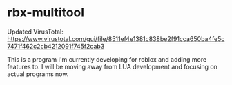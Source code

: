 # rbx-multitool

Updated VirusTotal: https://www.virustotal.com/gui/file/8511ef4e1381c838be2f91cca650ba4fe5c7471f462c2cb4212091f745f2cab3

This is a program I'm currently developing for roblox and adding more features to.
I will be moving away from LUA development and focusing on actual programs now.
